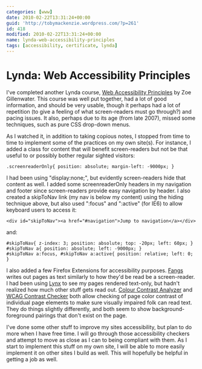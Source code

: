 ```yaml
---
categories: [www]
date: 2010-02-22T13:31:24+00:00
guid: 'http://tobymackenzie.wordpress.com/?p=261'
id: 418
modified: 2010-02-22T13:31:24+00:00
name: lynda-web-accessibility-principles
tags: [accessibility, certificate, lynda]
---
```


Lynda: Web Accessibility Principles
===================================

I've completed another Lynda course, [Web Accessibility Principles](http://www.lynda.com/home/CertificateOfCompletion/ViewCourseCertificate.aspx?lpk57=0711D5A942AB4B52AC3572202139332F&utm_source=LDC&utm_medium=partner&utm_content=link&utm_campaign=cert_of_comp) by Zoe Gillenwater.  This course was well put together, had a lot of good information, and should be very usable, though it perhaps had a lot of repetition (to give a feeling of what screen-readers must go through?) and pacing issues.  It also, perhaps due to its age (from late 2007), missed some techniques, such as pure CSS drop-down menus.

As I watched it, in addition to taking copious notes, I stopped from time to time to implement some of the practices on my own site(s).  For instance, I added a class for content that will benefit screen-readers but not be that useful to or possibly bother regular sighted visitors:

```
.screenreaderOnly{ position: absolute; margin-left: -9000px; }
```

I had been using "display:none;", but evidently screen-readers hide that content as well.  I added some screenreaderOnly headers in my navigation and footer since screen-readers provide easy navigation by header.  I also created a skipToNav link (my nav is below my content) using the hiding technique above, but also used ":focus" and ":active" (for IE6) to allow keyboard users to access it:

```
<div id="skipToNav"><a href="#navigation">Jump to navigation</a></div>
```

and:

```
#skipToNav{ z-index: 3; position: absolute; top: -20px; left: 60px; }
#skipToNav a{ position: absolute; left: -9000px; }
#skipToNav a:focus, #skipToNav a:active{ position: relative; left: 0; }
```

I also added a few Firefox Extensions for accessibility purposes.  [Fangs](https://addons.mozilla.org/en-US/firefox/addon/402) writes out pages as text similarly to how they'd be read be a screen-reader.  I had been using [Lynx](http://en.wikipedia.org/wiki/Lynx_%28web_browser%29) to see my pages rendered text-only, but hadn't realized how much other stuff gets read out. [Colour Contrast Analyzer](https://addons.mozilla.org/en-US/firefox/addon/7313) and [WCAG Contrast Checker](https://addons.mozilla.org/en-US/firefox/addon/7391) both allow checking of page color contrast of individual page elements to make sure visually impaired folk can read text.  They do things slightly differently, and both seem to show background-foreground pairings that don't exist on the page.

I've done some other stuff to improve my sites accessibility, but plan to do more when I have free time.  I will go through those accessibility checkers and attempt to move as close as I can to being compliant with them.  As I start to implement this stuff on my own site, I will be able to more easily implement it on other sites I build as well.  This will hopefully be helpful in getting a job as well.
